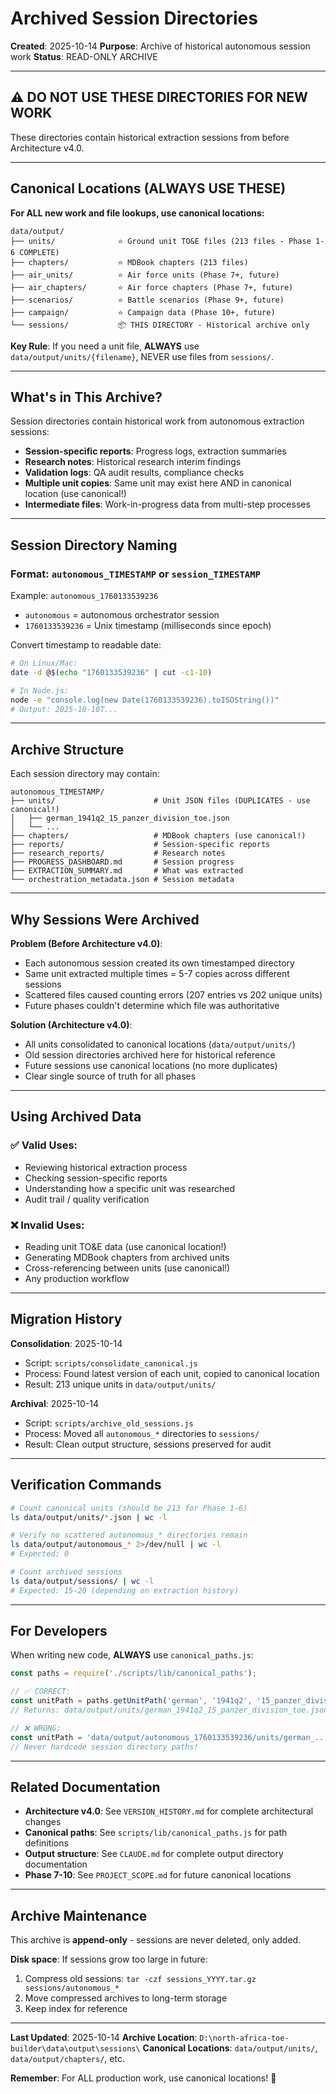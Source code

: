 # Archived Session Directories

**Created**: 2025-10-14
**Purpose**: Archive of historical autonomous session work
**Status**: READ-ONLY ARCHIVE

---

## ⚠️ **DO NOT USE THESE DIRECTORIES FOR NEW WORK**

These directories contain historical extraction sessions from before Architecture v4.0.

---

## Canonical Locations (ALWAYS USE THESE)

**For ALL new work and file lookups, use canonical locations:**

```
data/output/
├── units/              ⭐ Ground unit TO&E files (213 files - Phase 1-6 COMPLETE)
├── chapters/           ⭐ MDBook chapters (213 files)
├── air_units/          ⭐ Air force units (Phase 7+, future)
├── air_chapters/       ⭐ Air force chapters (Phase 7+, future)
├── scenarios/          ⭐ Battle scenarios (Phase 9+, future)
├── campaign/           ⭐ Campaign data (Phase 10+, future)
└── sessions/           📦 THIS DIRECTORY - Historical archive only
```

**Key Rule**: If you need a unit file, **ALWAYS** use `data/output/units/{filename}`, NEVER use files from `sessions/`.

---

## What's in This Archive?

Session directories contain historical work from autonomous extraction sessions:

- **Session-specific reports**: Progress logs, extraction summaries
- **Research notes**: Historical research interim findings
- **Validation logs**: QA audit results, compliance checks
- **Multiple unit copies**: Same unit may exist here AND in canonical location (use canonical!)
- **Intermediate files**: Work-in-progress data from multi-step processes

---

## Session Directory Naming

### Format: `autonomous_TIMESTAMP` or `session_TIMESTAMP`

Example: `autonomous_1760133539236`
- `autonomous` = autonomous orchestrator session
- `1760133539236` = Unix timestamp (milliseconds since epoch)

Convert timestamp to readable date:
```bash
# On Linux/Mac:
date -d @$(echo "1760133539236" | cut -c1-10)

# In Node.js:
node -e "console.log(new Date(1760133539236).toISOString())"
# Output: 2025-10-10T...
```

---

## Archive Structure

Each session directory may contain:

```
autonomous_TIMESTAMP/
├── units/                      # Unit JSON files (DUPLICATES - use canonical!)
│   ├── german_1941q2_15_panzer_division_toe.json
│   └── ...
├── chapters/                   # MDBook chapters (use canonical!)
├── reports/                    # Session-specific reports
├── research_reports/           # Research notes
├── PROGRESS_DASHBOARD.md       # Session progress
├── EXTRACTION_SUMMARY.md       # What was extracted
└── orchestration_metadata.json # Session metadata
```

---

## Why Sessions Were Archived

**Problem (Before Architecture v4.0)**:
- Each autonomous session created its own timestamped directory
- Same unit extracted multiple times = 5-7 copies across different sessions
- Scattered files caused counting errors (207 entries vs 202 unique units)
- Future phases couldn't determine which file was authoritative

**Solution (Architecture v4.0)**:
- All units consolidated to canonical locations (`data/output/units/`)
- Old session directories archived here for historical reference
- Future sessions use canonical locations (no more duplicates)
- Clear single source of truth for all phases

---

## Using Archived Data

### ✅ **Valid Uses**:
- Reviewing historical extraction process
- Checking session-specific reports
- Understanding how a specific unit was researched
- Audit trail / quality verification

### ❌ **Invalid Uses**:
- Reading unit TO&E data (use canonical location!)
- Generating MDBook chapters from archived units
- Cross-referencing between units (use canonical!)
- Any production workflow

---

## Migration History

**Consolidation**: 2025-10-14
- Script: `scripts/consolidate_canonical.js`
- Process: Found latest version of each unit, copied to canonical location
- Result: 213 unique units in `data/output/units/`

**Archival**: 2025-10-14
- Script: `scripts/archive_old_sessions.js`
- Process: Moved all `autonomous_*` directories to `sessions/`
- Result: Clean output structure, sessions preserved for audit

---

## Verification Commands

```bash
# Count canonical units (should be 213 for Phase 1-6)
ls data/output/units/*.json | wc -l

# Verify no scattered autonomous_* directories remain
ls data/output/autonomous_* 2>/dev/null | wc -l
# Expected: 0

# Count archived sessions
ls data/output/sessions/ | wc -l
# Expected: 15-20 (depending on extraction history)
```

---

## For Developers

When writing new code, **ALWAYS** use `canonical_paths.js`:

```javascript
const paths = require('./scripts/lib/canonical_paths');

// ✅ CORRECT:
const unitPath = paths.getUnitPath('german', '1941q2', '15_panzer_division');
// Returns: data/output/units/german_1941q2_15_panzer_division_toe.json

// ❌ WRONG:
const unitPath = 'data/output/autonomous_1760133539236/units/german_...';
// Never hardcode session directory paths!
```

---

## Related Documentation

- **Architecture v4.0**: See `VERSION_HISTORY.md` for complete architectural changes
- **Canonical paths**: See `scripts/lib/canonical_paths.js` for path definitions
- **Output structure**: See `CLAUDE.md` for complete output directory documentation
- **Phase 7-10**: See `PROJECT_SCOPE.md` for future canonical locations

---

## Archive Maintenance

This archive is **append-only** - sessions are never deleted, only added.

**Disk space**: If sessions grow too large in future:
1. Compress old sessions: `tar -czf sessions_YYYY.tar.gz sessions/autonomous_*`
2. Move compressed archives to long-term storage
3. Keep index for reference

---

**Last Updated**: 2025-10-14
**Archive Location**: `D:\north-africa-toe-builder\data\output\sessions\`
**Canonical Locations**: `data/output/units/`, `data/output/chapters/`, etc.

**Remember**: For ALL production work, use canonical locations! 🎯
